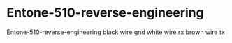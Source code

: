 # Entone-510-reverse-engineering
Entone-510-reverse-engineering 
black wire gnd
white wire rx
brown wire tx
